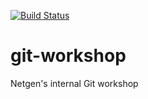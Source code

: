 [![Build Status](https://travis-ci.org/MarioBlazek/git-workshop.svg?branch=master)](https://travis-ci.org/MarioBlazek/git-workshop)

# git-workshop
Netgen's internal Git workshop
